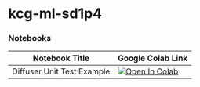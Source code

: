 # kcg-ml-sd1p4

### Notebooks
| Notebook Title | Google Colab Link |
| --- | --- |
| Diffuser Unit Test Example | [![Open In Colab](https://colab.research.google.com/assets/colab-badge.svg)](https://colab.research.google.com/github.com/kk-digital/kcg-ml-sd1p4/blob/main/notebooks/diffusers_unit_test.ipynb)|
